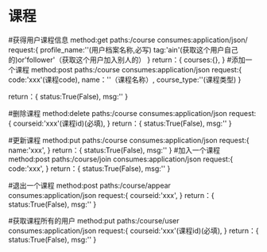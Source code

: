 # 课程

#获得用户课程信息
method:get
paths:/course
consumes:application/json/
request:{
    profile_name:''(用户档案名称,必写)
    tag:'ain'(获取这个用户自己的)or'follower'（获取这个用户加入别人的）
}
return：{
    courses:{},
}
#添加一个课程
method:post
paths:/course
consumes:application/json
request:{
    code:'xxx'(课程code),
    name：''（课程名称）,
    course_type:''(课程类型)
}

return：{
    status:True(False),
    msg:''
}

#删除课程
method:delete
paths:/course
consumes:application/json
request:{
    courseid:'xxx'(课程id)(必填),
}
return：{
    status:True(False),
    msg:''
}

#更新课程
method:put
paths:/course
consumes:application/json
request:{
    name:'xxx',
}
return：{
    status:True(False),
    msg:''
}
#加入一个课程
method:post
paths:/course/join
consumes:application/json
request:{
    code:'xxx',
}
return：{
    status:True(False),
    msg:''
}

#退出一个课程
method:post
paths:/course/appear
consumes:application/json
request:{
    courseid:'xxx',
}
return：{
    status:True(False),
    msg:''
}

#获取课程所有的用户
method:put
paths:/course/user
consumes:application/json
request:{
    courseid:'xxx'(课程id)(必填),
}
return：{
    status:True(False),
    msg:''
}